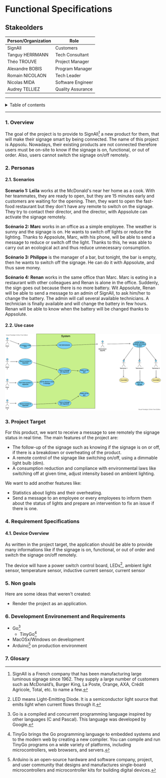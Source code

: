 # Functional Specifications

## Stakeolders

| Person/Organization | Role              |
| ------------------- | ----------------- |
| SignAll             | Customers         |
| Tanguy HERRMANN     | Tech Consultant   |
| Théo TROUVE         | Project Manager   |
| Alexandre BOBIS     | Program Manager   |
| Romain NICOLAON     | Tech Leader       |
| Nicolas MIDA        | Software Engineer |
| Audrey TELLIEZ      | Quality Assurance |

---

<details close>
<summary>Table of contents</summary><blockquote>

- [Functional Specifications](#functional-specifications)
  - [Stakeolders](#stakeolders)
    - [1. Overview](#1-overview)
    - [2. Personas](#2-personas)
      - [2.1. Scenarios](#21-scenarios)
      - [2.2. Use case](#22-use-case)
    - [3. Project Target](#3-project-target)
    - [4. Requirement Specifications](#4-requirement-specifications)
      - [4.1. Device Overview](#41-device-overview)
    - [5. Non goals](#5-non-goals)
    - [6. Development Environement and Requirements](#6-development-environement-and-requirements)
    - [7. Glosary](#7-glosary)

</details>

---

### 1. Overview

The goal of the project is to provide to SignAll[^1] a new product for them, that will make their signage smart by being connected. The name of this project is Appsolu.
Nowadays, their existing products are not connected therefore users must be on-site to know if the signage is on, functional, or out of order. Also, users cannot switch the signage on/off remotely.

### 2. Personas

#### 2.1. Scenarios

**Scenario 1: Leïla** works at the McDonald's near her home as a cook. With her teammates, they are ready to open, but they are 15 minutes early and customers are waiting for the opening. Then, they want to open the fast-food restaurant but they don't have any remote to switch on the signage. They try to contact their director, and the director, with Appsolute can activate the signage remotely.

**Scénario 2: Marc** works in an office as a simple employee. The weather is sunny and the signage is on. He wants to switch off lights or reduce the lighting. Thanks to Appsolute, Marc, with his phone, will be able to send a message to reduce or switch off the light. Thanks to this, he was able to carry out an ecological act and thus reduce unnecessary consumption.

**Scénario 3: Philippe** is the manager of a bar, but tonight, the bar is empty, then he wants to switch off the signage. He can do it with Appsolute, and thus save money.

**Scénario 4: Renan** works in the same office than Marc. Marc is eating in a restaurant with other colleagues and Renan is alone in the office. Suddenly, the sign goes out because there is no more battery. Wit Appsolute, Renan will be able to send a message to an admin of SignAll, to ask him/her to change the battery. The admin will call several available technicians. A technician is finally available and will change the battery in few hours. Renan will be able to know when the battery will be changed thanks to Appsolute.

#### 2.2. Use case

![Use Case](../documents/UseCase.png)

### 3. Project Target

For this product, we want to receive a message to see remotely the signage status in real time.
The main features of the project are:

- The follow-up of the signage such as knowing if the signage is on or off, if there is a breakdown or overheating of the product.
- A remote control of the signage like switching on/off, using a dimmable light bulb (dim).
- A consumption reduction and compliance with environmental laws like switching off at given time, adjust intensity based on ambient lighting.

We want to add another features like:

- Statistics about lights and their overheating.
- Send a message to an employee or every employees to inform them about the status of lights and prepare an intervention to fix an issue if there is one.

### 4. Requirement Specifications

#### 4.1. Device Overview

As written in the project target, the application should be able to provide many informations like if the signage is on, functional, or out of order and switch the signage on/off remotely.

The device will have a power switch control board, LEDs[^2], ambient light sensor, temperature sensor, inductive current sensor, current sensor

### 5. Non goals

Here are some ideas that weren't created:

- Render the project as an application.

### 6. Development Environement and Requirements

- Go[^3]
  - TinyGo[^4]
- MacOSx/Windows on development
- Arduino[^5] on production environment

### 7. Glosary

[^1]: SignAll is a French company that has been manufacturing large luminous signage since 1962. They supply a large number of customers such as McDonald’s, Burger King, La Poste, Orange, AXA, Crédit Agricole, Total, etc. to name a few.

[^2]: LED means Light-Emitting Diode. It is a semiconductor light source that emits light when current flows through it.

[^3]: Go is a compiled and concurrent programming language inspired by other languages (C and Pascal). This language was developed by Google.

[^4]: TinyGo brings the Go programming language to embedded systems and to the modern web by creating a new compiler. You can compile and run TinyGo programs on a wide variety of platforms, including microcontrollers, web browsers, and servers.

[^5]: Arduino is an open-source hardware and software company, project, and user community that designs and manufactures single-board microcontrollers and microcontroller kits for building digital devices.
